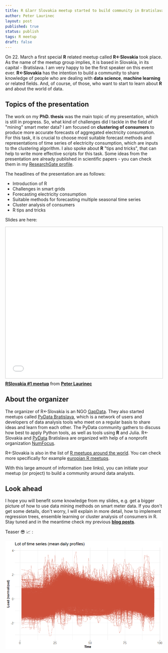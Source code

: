 ```yaml
---
title: R &larr Slovakia meetup started to build community in Bratislava
author: Peter Laurinec
layout: post
published: true
status: publish
tags: R meetup
draft: false
---
```

 
On 22. March a first special **R** related meetup called **R<-Slovakia** took place. As the name of the meetup group implies, it is based in Slovakia, in its capital - Bratislava. I am very happy to be the first speaker on this event ever. **R<-Slovakia** has the intention to build a community to share knowledge of people who are dealing with **data science**, **machine learning** or related fields. And, of course, of those, who want to start to learn about **R** and about the world of data.
 
## Topics of the presentation
 
The work on my **PhD. thesis** was the main topic of my presentation, which is still in progress. So, what kind of challenges did I tackle in the field of "mining" smart meter data? I am focused on **clustering of consumers** to produce more accurate forecasts of aggregated electricity consumption. For this task, it is crucial to choose most suitable forecast methods and representations of time series of electricity consumption, which are inputs to the clustering algorithm. I also spoke about **R** "tips and tricks", that can help to write more effective scripts for this task. Some ideas from the presentation are already published in scientific papers - you can check them in my [ResearchGate profile](https://www.researchgate.net/profile/Peter_Laurinec).
 
The headlines of the presentation are as follows:
 * Introduction of R
 * Challenges in smart grids
 * Forecasting electricity consumption
 * Suitable methods for forecasting multiple seasonal time series
 * Cluster analysis of consumers
 * R tips and tricks
 
Slides are here:
 
<iframe src="//www.slideshare.net/slideshow/embed_code/key/cNyRVN7RX9oe2y" width="595" height="485" frameborder="0" marginwidth="0" marginheight="0" scrolling="no" style="border:1px solid #CCC; border-width:1px; margin-bottom:5px; max-width: 100%;" allowfullscreen> </iframe> <div style="margin-bottom:5px"> <strong> <a href="//www.slideshare.net/PeterLaurinec/r-lt-slovakia-1-meetup" title="RSlovakia #1 meetup" target="_blank">RSlovakia #1 meetup</a> </strong> from <strong><a target="_blank" href="//www.slideshare.net/PeterLaurinec">Peter Laurinec</a></strong> </div>
 
## About the organizer
 
The organizer of R<-Slovakia is an NGO [GapData](https://gapdata.org). They also started meetups called [PyData Bratislava](https://github.com/GapData/PyDataBratislava), which is a network of users and developers of data analysis tools who meet on a regular basis to share ideas and learn from each other. The PyData community gathers to discuss how best to apply Python tools, as well as tools using **R** and Julia. R<-Slovakia and [PyData](https://www.meetup.com/pro/PyData/) Bratislava are organized with help of a nonprofit organization [NumFocus](http://www.numfocus.org/).
 
R<-Slovakia is also in the list of [R meetups around the world](https://github.com/jumpingrivers/meetingsR). You can check more specifically for example [europian R meetups](https://github.com/jumpingrivers/meetingsR/blob/master/02_useR_groups_europe.Rmd).
 
With this large amount of information (see links), you can initiate your meetup (or project) to build a community around data analysts.
 
## Look ahead
 
I hope you will benefit some knowledge from my slides, e.g. get a bigger picture of how to use data mining methods on smart meter data. If you don't get some details, don't worry, I will explain in more detail, how to implement regression trees, ensemble learning or cluster analysis of consumers in R. Stay tuned and in the meantime check my previous [**blog posts**](https://petolau.github.io/blog).
 
Teaser :sunglasses: :chart_with_upwards_trend: :
 
![](/images/post_4/lotofseries.png)
